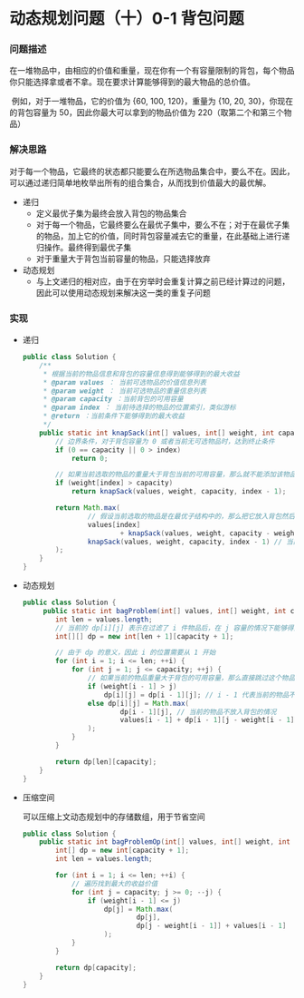 # 动态规划问题（十）0-1 背包问题

### 问题描述

​	在一堆物品中，由相应的价值和重量，现在你有一个有容量限制的背包，每个物品你只能选择拿或者不拿。现在要求计算能够得到的最大物品的总价值。

​	例如，对于一堆物品，它的价值为 {60, 100, 120}，重量为 {10, 20, 30}，你现在的背包容量为 50，因此你最大可以拿到的物品价值为 220（取第二个和第三个物品）

### 解决思路

​	对于每一个物品，它最终的状态都只能要么在所选物品集合中，要么不在。因此，可以通过递归简单地枚举出所有的组合集合，从而找到价值最大的最优解。

- 递归
  - 定义最优子集为最终会放入背包的物品集合
  - 对于每一个物品，它最终要么在最优子集中，要么不在；对于在最优子集的物品，加上它的价值，同时背包容量减去它的重量，在此基础上进行递归操作。最终得到最优子集
  - 对于重量大于背包当前容量的物品，只能选择放弃
- 动态规划
  - 与上文递归的相对应，由于在穷举时会重复计算之前已经计算过的问题，因此可以使用动态规划来解决这一类的重复子问题

### 实现

- 递归

  ```java
  public class Solution {
      /**
       * 根据当前的物品信息和背包的容量信息得到能够得到的最大收益
       * @param values ： 当前可选物品的价值信息列表
       * @param weight ： 当前可选物品的重量信息列表
       * @param capacity ：当前背包的可用容量
       * @param index ： 当前待选择的物品的位置索引，类似游标
       * @return ：当前条件下能够得到的最大收益
       */
      public static int knapSack(int[] values, int[] weight, int capacity, int index) {
          // 边界条件，对于背包容量为 0 或者当前无可选物品时，达到终止条件
          if (0 == capacity || 0 > index)
              return 0;
  
          // 如果当前选取的物品的重量大于背包当前的可用容量，那么就不能添加该物品了
          if (weight[index] > capacity)
              return knapSack(values, weight, capacity, index - 1);
  
          return Math.max(
                  // 假设当前选取的物品是在最优子结构中的，那么把它放入背包然后与不放入背包的情况后的结果进行比较
                  values[index]
                          + knapSack(values, weight, capacity - weight[index], index - 1),
                  knapSack(values, weight, capacity, index - 1) // 当前的物品不放入背包
          );
      }
  }
  ```

- 动态规划

  ```java
  public class Solution {
       public static int bagProblem(int[] values, int[] weight, int capacity) {
          int len = values.length;
          // 当前的 dp[i][j] 表示在过滤了 i 件物品后，在 j 容量的情况下能够得到的最大收益
          int[][] dp = new int[len + 1][capacity + 1];
  
          // 由于 dp 的意义，因此 i 的位置需要从 1 开始
          for (int i = 1; i <= len; ++i) {
              for (int j = 1; j <= capacity; ++j) {
                  // 如果当前的物品重量大于背包的可用容量，那么直接跳过这个物品
                  if (weight[i - 1] > j)
                      dp[i][j] = dp[i - 1][j]; // i - 1 代表当前的物品不放入背包，因为 i 在这代表的是第 i 个物品的选取情况
                  else dp[i][j] = Math.max(
                          dp[i - 1][j], // 当前的物品不放入背包的情况
                          values[i - 1] + dp[i - 1][j - weight[i - 1]] // 当前物品放入背包的情况，values 内的 i - 1 是索引，不要弄混淆了
                  );
              }
          }
  
          return dp[len][capacity];
      }
  }
  ```

- 压缩空间

  可以压缩上文动态规划中的存储数组，用于节省空间

  ```java
  public class Solution {
      public static int bagProblemOp(int[] values, int[] weight, int capacity) {
          int[] dp = new int[capacity + 1];
          int len = values.length;
  
          for (int i = 1; i <= len; ++i) {
              // 遍历找到最大的收益价值
              for (int j = capacity; j >= 0; --j) {
                  if (weight[i - 1] <= j)
                      dp[j] = Math.max(
                              dp[j],
                              dp[j - weight[i - 1]] + values[i - 1]
                      );
              }
          }
  
          return dp[capacity];
      }
  }
  ```

  

